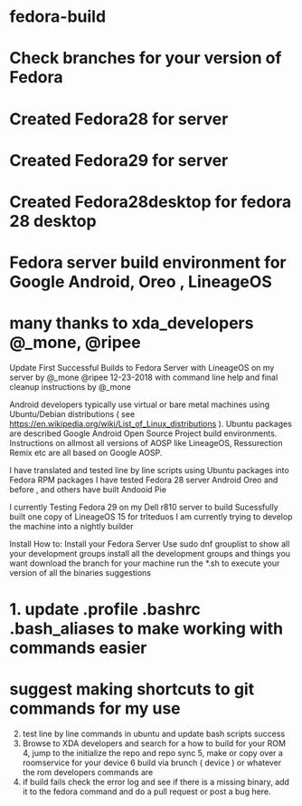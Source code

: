 # fedora-build 
# Check branches for your version of Fedora
# Created Fedora28 for server
# Created Fedora29 for server
# Created Fedora28desktop for fedora 28 desktop
# Fedora server build environment for Google Android,  Oreo , LineageOS
# many thanks to xda_developers @_mone, @ripee

Update First Successful Builds to Fedora Server with LineageOS on my server
by @_mone @ripee 
12-23-2018 with command line help and final cleanup instructions by @_mone 

Android developers typically use virtual or bare metal machines using Ubuntu/Debian
distributions ( see https://en.wikipedia.org/wiki/List_of_Linux_distributions ).
Ubuntu packages are described Google Android Open Source Project build environments.
Instructions on allmost all versions of AOSP like LineageOS, Ressurection Remix etc
are all based on Google AOSP.

I have translated and tested line by line scripts using Ubuntu packages into Fedora RPM packages
I have tested Fedora 28 server Android Oreo and before , and others have built Andooid Pie

I currently Testing Fedora 29 on my Dell r810 server to build
Sucessfully built one copy of LineageOS 15 for trlteduos 
I am currently trying to develop the machine into a nightly builder

Install How to:
Install your Fedora Server
Use sudo dnf grouplist to show all your development groups
install all the development groups and things you want
download the branch for your machine
run the *.sh to execute your version of all the binaries
suggestions
# 1. update .profile .bashrc .bash_aliases to make working with commands easier
#     suggest making shortcuts to git commands for my use 
2. test line by line commands in ubuntu and update bash scripts success 
3. Browse to XDA developers and search for a how to build for your ROM
4, jump to the initialize the repo and repo sync
5, make or copy over a roomservice for your device
6 build via brunch ( device ) or whatever the rom developers commands are
7. if build fails check the error log and see if there is a missing binary, add it to the fedora command and do a pull request 
     or post a bug here.
